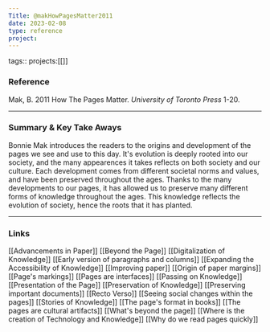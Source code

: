 ```yaml
---
Title: @makHowPagesMatter2011
date: 2023-02-08
type: reference
project:
---
```


tags::
projects:[[]]

### Reference 

Mak, B. 2011 How The Pages Matter. _University of Toronto Press_ 1-20.


---

### Summary & Key Take Aways

Bonnie Mak introduces the readers to the origins and development of the pages we see and use to this day. It's evolution is deeply rooted into our society, and the many appearences it takes reflects on both society and our culture. Each development comes from different societal norms and values, and have been preserved throughout the ages. Thanks to the many developments to our pages, it has allowed us to preserve many different forms of knowledge throughout the ages. This knowledge reflects the evolution of society, hence the roots that it has planted.

--- 

### Links

[[Advancements in Paper]]
[[Beyond the Page]]
[[Digitalization of Knowledge]]
[[Early version of paragraphs and columns]]
[[Expanding the Accessibility of Knowledge]]
[[Improving paper]]
[[Origin of paper margins]]
[[Page's markings]]
[[Pages are interfaces]]
[[Passing on Knowledge]]
[[Presentation of the Page]]
[[Preservation of Knowledge]]
[[Preserving important documents]]
[[Recto Verso]]
[[Seeing social changes within the pages]]
[[Stories of Knowledge]]
[[The page's format in books]]
[[The pages are cultural artifacts]]
[[What's beyond the page]]
[[Where is the creation of Technology and Knowledge]]
[[Why do we read pages quickly]]